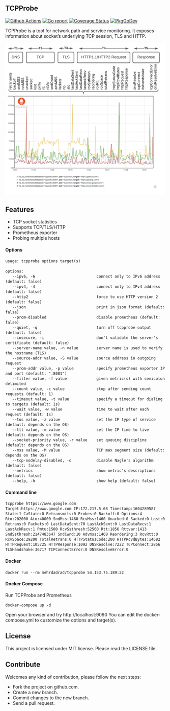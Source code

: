 ## TCPProbe

[![Github Actions](https://github.com/mehrdadrad/tcpprobe/workflows/build/badge.svg)](https://github.com/mehrdadrad/tcpprobe/actions?query=workflow%3Abuild) [![Go report](https://goreportcard.com/badge/github.com/mehrdadrad/tcpprobe)](https://goreportcard.com/report/github.com/mehrdadrad/tcpprobe)  [![Coverage Status](https://coveralls.io/repos/github/mehrdadrad/tcpprobe/badge.svg?branch=main&service=github)](https://coveralls.io/github/mehrdadrad/tcpprobe?branch=main) [![PkgGoDev](https://pkg.go.dev/badge/github.com/mehrdadrad/tcpprobe?tab=doc)](https://pkg.go.dev/github.com/mehrdadrad/tcpprobe?tab=overview)

TCPProbe is a tool for network path and service monitoring. It exposes information about socket’s underlying TCP session, TLS and HTTP.

![tcpprobe](/docs/imgs/tcpprobe.png)

## Features
- TCP socket statistics
- Supports TCP/TLS/HTTP
- Prometheus exporter
- Probing multiple hosts

#### Options
```
usage: tcpprobe options target(s)

options:
   --ipv6, -6                           connect only to IPv6 address (default: false)
   --ipv4, -4                           connect only to IPv4 address (default: false)
   --http2                              force to use HTTP version 2 (default: false)
   --json                               print in json format (default: false)
   --prom-disabled                      disable prometheus (default: false)
   --quiet, -q                          turn off tcpprobe output (default: false)
   --insecure, -i                       don't validate the server's certificate (default: false)
   --server-name value, -n value        server name is used to verify the hostname (TLS)
   --source-addr value, -S value        source address in outgoing request
   --prom-addr value, -p value          specify prometheus exporter IP and port (default: ":8081")
   --filter value, -f value             given metric(s) with semicolon delimited
   --count value, -c value              stop after sending count requests (default: 1)
   --timeout value, -t value            specify a timeout for dialing to targets (default: 1s)
   --wait value, -w value               time to wait after each request (default: 1s)
   --tos value, -z value                set the IP type of service (default: depends on the OS)
   --ttl value, -m value                set the IP time to live (default: depends on the OS)
   --socket-priority value, -r value    set queuing discipline (default: depends on the OS)
   --mss value, -M value                TCP max segment size (default: depends on the OS)
   --tcp-nodelay-disabled, -o           disable Nagle's algorithm (default: false)
   --metrics                            show metric's descriptions (default: false)
   --help, -h                           show help (default: false)
```
#### Command line
```
tcpprobe https://www.google.com
Target:https://www.google.com IP:172.217.5.68 Timestamp:1604289587
State:1 CaState:0 Retransmits:0 Probes:0 Backoff:0 Options:4 Rto:202000 Ato:40000 SndMss:1460 RcvMss:1460 Unacked:0 Sacked:0 Lost:0 Retrans:0 Fackets:0 LastDataSent:70 LastAckSent:0 LastDataRecv:1 LastAckRecv:1 Pmtu:1500 RcvSsthresh:52560 Rtt:1856 Rttvar:1413 SndSsthresh:2147483647 SndCwnd:10 Advmss:1460 Reordering:3 RcvRtt:0 RcvSpace:29200 TotalRetrans:0 HTTPStatusCode:200 HTTPRcvdBytes:14682 HTTPRequest:105725 HTTPResponse:1092 DNSResolve:7222 TCPConnect:2856 TLSHandshake:36717 TCPConnectError:0 DNSResolveError:0 
```
#### Docker
```
docker run --rm mehrdadrad/tcpprobe 54.153.75.189:22
```

#### Docker Compose
Run TCPProbe and Prometheus
```
docker-compose up -d
```
Open your browser and try http://localhost:9090
You can edit the docker-compose.yml to customize the options and target(s).

## License
This project is licensed under MIT license. Please read the LICENSE file.

## Contribute
Welcomes any kind of contribution, please follow the next steps:

- Fork the project on github.com.
- Create a new branch.
- Commit changes to the new branch.
- Send a pull request.
